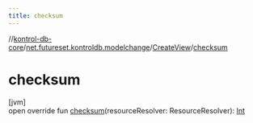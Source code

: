 ```yaml
---
title: checksum
---
```

//[kontrol-db-core](../../../index.html)/[net.futureset.kontroldb.modelchange](../index.html)/[CreateView](index.html)/[checksum](checksum.html)



# checksum



[jvm]\
open override fun [checksum](checksum.html)(resourceResolver: ResourceResolver): [Int](https://kotlinlang.org/api/latest/jvm/stdlib/kotlin/-int/index.html)




